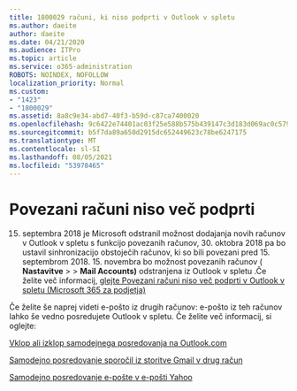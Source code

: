 ```yaml
---
title: 1800029 računi, ki niso podprti v Outlook v spletu
ms.author: daeite
author: daeite
ms.date: 04/21/2020
ms.audience: ITPro
ms.topic: article
ms.service: o365-administration
ROBOTS: NOINDEX, NOFOLLOW
localization_priority: Normal
ms.custom:
- "1423"
- "1800029"
ms.assetid: 8a8c9e34-abd7-40f3-b59d-c87ca7400020
ms.openlocfilehash: 9c6422e74401ac03f25e588b575b439147c3d183d069ac0c579973cab326ff84
ms.sourcegitcommit: b5f7da89a650d2915dc652449623c78be6247175
ms.translationtype: MT
ms.contentlocale: sl-SI
ms.lasthandoff: 08/05/2021
ms.locfileid: "53978465"
---
```

# <a name="connected-accounts-are-no-longer-supported"></a>Povezani računi niso več podprti

15. septembra 2018 je Microsoft odstranil možnost dodajanja novih računov v Outlook v spletu s funkcijo povezanih računov, 30. oktobra 2018 pa bo ustavil sinhronizacijo obstoječih računov, ki so bili povezani pred 15. septembrom 2018. 15. novembra bo možnost povezanih računov ( **Nastavitve** \>  \> **Mail Accounts)** odstranjena iz Outlook v spletu .Če želite več informacij, [glejte Povezani računi niso več podprti v Outlook v spletu (Microsoft 365 za podjetja)](https://support.office.com/article/Connected-accounts-is-no-longer-supported-in-Outlook-on-the-web-Office-365-for-business-accounts-5cc526bf-e928-4a99-8b9f-5e089df7d887)
  
Če želite še naprej videti e-pošto iz drugih računov: e-pošto iz teh računov lahko še vedno posredujete Outlook v spletu. Če želite več informacij, si oglejte:
  
[Vklop ali izklop samodejnega posredovanja na Outlook.com](https://go.microsoft.com/fwlink/?linkid=2038346)
  
[Samodejno posredovanje sporočil iz storitve Gmail v drug račun](https://aka.ms/forward-gmail-messages)
  
[Samodejno posredovanje e-pošte v e-pošti Yahoo](https://aka.ms/yahoo-email-forwarding)
  